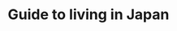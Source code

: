 ---
title: "Guide to living in Japan"
linkTitle: "Guide"
description: >
  Gabay sa pamumuhay sa bansang Hapon
hide_feedback: true
weight: 10
menu:
  main:
    weight: 10
---
